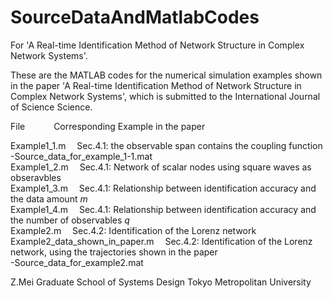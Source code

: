 # SourceDataAndMatlabCodes
For 'A Real-time Identification Method of Network Structure in Complex Network Systems'.

These are the MATLAB codes for the numerical simulation examples shown in the paper 
'A Real-time Identification Method of Network Structure in Complex Network Systems',
which is submitted to the International Journal of Science Science. 


File                              &emsp;&emsp;&emsp;Corresponding Example in the paper

Example1_1.m                      &emsp;Sec.4.1: the observable span contains the coupling function <br />
  -Source_data_for_example_1-1.mat<br />
Example1_2.m                      &emsp;Sec.4.1: Network of scalar nodes using square waves as obseravbles<br />
Example1_3.m                      &emsp;Sec.4.1: Relationship between identification accuracy and the data amount $m$ <br />
Example1_4.m                      &emsp;Sec.4.1: Relationship between identification accuracy and the number of observables $q$ <br />
Example2.m                        &emsp;Sec.4.2: Identification of the Lorenz network <br />
Example2_data_shown_in_paper.m    &emsp;Sec.4.2: Identification of the Lorenz network, using the trajectories shown in the paper<br />
  -Source_data_for_example2.mat<br />



Z.Mei 
Graduate School of Systems Design
Tokyo Metropolitan University
